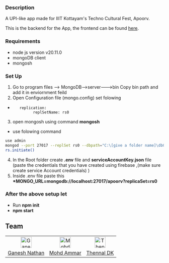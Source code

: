 ### Description

A UPI-like app made for IIIT Kottayam's Techno Cultural Fest, Apoorv.

This is the backend for the App, the frontend can be found [here](https://github.com/siddharthO3/Apoorv-App).



### Requirements

- node js version v20.11.0
- mongoDB client
- mongosh

### Set Up

1. Go to program files --> MongoDB-->server--->bin Copy bin path and add it in enviornment feild
2. Open Configuration file (mongo.config)
   set folowing

-        replication:
               replSetName: rs0

3. open mongosh using command **mongosh**

- use folowing command

```bash
use admin
mongod --port 27017 --replSet rs0 --dbpath="C:\[give a folder name]\db0"
rs.initiate()
```

4.  In the Root folder create **.env** file and **serviceAccountKey.json** file (paste the credentials that you have created using firebase ,(make sure create service Account credentials) )
5.  Inside .env file paste this **\*MONGO_URL=mongodb://localhost:27017/apoorv?replicaSet=rs0**

### After the above setup let

- Run **npm init**
- **npm start**

## Team
<table align='center'>
    <tr align="center">
        <td><a href="https://github.com/welf06"><img src="https://avatars.githubusercontent.com/u/85446331?s=40&v=4" height="35" width="35" alt="Ganesh Nathan"></a></td>
        <td><a href="https://github.com/mohdammar128"><img src="https://avatars.githubusercontent.com/u/96827436?s=16&v=4" height="35" width="35" alt="Mohd Ammar"></a></td>
        <td><a href="https://github.com/thennal10"><img src="https://avatars.githubusercontent.com/u/49022771?s=16&v=4" height="35" width="35" alt="Thennal DK"></a></td>
    </tr>
    <tr>
        <td><a href="https://github.com/siddharthO3">Ganesh Nathan</a></td>
        <td><a href="https://github.com/Aditya8047">Mohd Ammar</a></td>
        <td><a href="https://github.com/mdjaas">Thennal DK</a></td>
    </tr>
</table>
